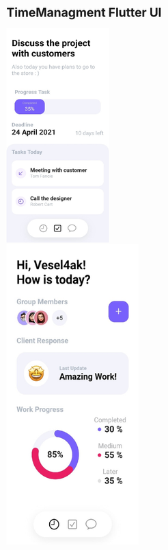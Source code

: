 # TimeManagment  Flutter UI
<div>
<img src="./assets/screens/screen_1.jpg" height="500" width="240"/>
<img src="./assets/screens/screen_2.jpg" height="700" width="310"/>
</div>
